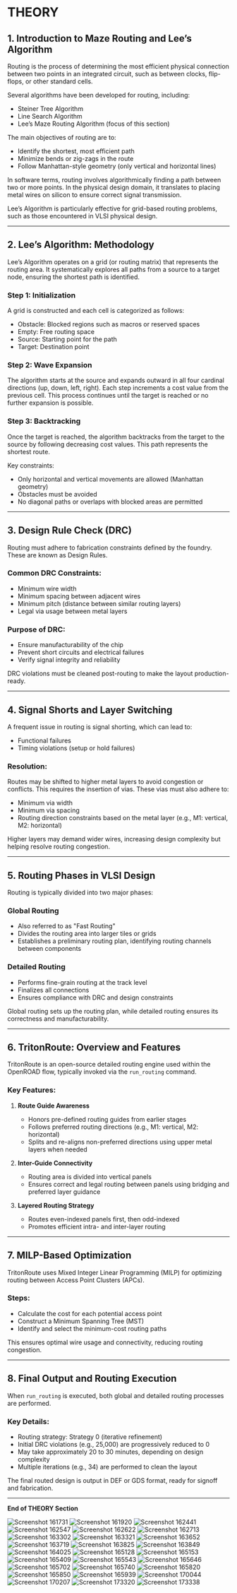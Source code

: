 # THEORY

## 1. Introduction to Maze Routing and Lee’s Algorithm

Routing is the process of determining the most efficient physical connection between two points in an integrated circuit, such as between clocks, flip-flops, or other standard cells.

Several algorithms have been developed for routing, including:

- Steiner Tree Algorithm  
- Line Search Algorithm  
- Lee’s Maze Routing Algorithm (focus of this section)

The main objectives of routing are to:

- Identify the shortest, most efficient path  
- Minimize bends or zig-zags in the route  
- Follow Manhattan-style geometry (only vertical and horizontal lines)

In software terms, routing involves algorithmically finding a path between two or more points. In the physical design domain, it translates to placing metal wires on silicon to ensure correct signal transmission.

Lee’s Algorithm is particularly effective for grid-based routing problems, such as those encountered in VLSI physical design.

---

## 2. Lee’s Algorithm: Methodology

Lee’s Algorithm operates on a grid (or routing matrix) that represents the routing area. It systematically explores all paths from a source to a target node, ensuring the shortest path is identified.

### Step 1: Initialization

A grid is constructed and each cell is categorized as follows:

- Obstacle: Blocked regions such as macros or reserved spaces  
- Empty: Free routing space  
- Source: Starting point for the path  
- Target: Destination point

### Step 2: Wave Expansion

The algorithm starts at the source and expands outward in all four cardinal directions (up, down, left, right). Each step increments a cost value from the previous cell. This process continues until the target is reached or no further expansion is possible.

### Step 3: Backtracking

Once the target is reached, the algorithm backtracks from the target to the source by following decreasing cost values. This path represents the shortest route.

Key constraints:

- Only horizontal and vertical movements are allowed (Manhattan geometry)  
- Obstacles must be avoided  
- No diagonal paths or overlaps with blocked areas are permitted

---

## 3. Design Rule Check (DRC)

Routing must adhere to fabrication constraints defined by the foundry. These are known as Design Rules.

### Common DRC Constraints:

- Minimum wire width  
- Minimum spacing between adjacent wires  
- Minimum pitch (distance between similar routing layers)  
- Legal via usage between metal layers  

### Purpose of DRC:

- Ensure manufacturability of the chip  
- Prevent short circuits and electrical failures  
- Verify signal integrity and reliability

DRC violations must be cleaned post-routing to make the layout production-ready.

---

## 4. Signal Shorts and Layer Switching

A frequent issue in routing is signal shorting, which can lead to:

- Functional failures  
- Timing violations (setup or hold failures)

### Resolution:

Routes may be shifted to higher metal layers to avoid congestion or conflicts. This requires the insertion of vias. These vias must also adhere to:

- Minimum via width  
- Minimum via spacing  
- Routing direction constraints based on the metal layer (e.g., M1: vertical, M2: horizontal)

Higher layers may demand wider wires, increasing design complexity but helping resolve routing congestion.

---

## 5. Routing Phases in VLSI Design

Routing is typically divided into two major phases:

### Global Routing

- Also referred to as "Fast Routing"  
- Divides the routing area into larger tiles or grids  
- Establishes a preliminary routing plan, identifying routing channels between components  

### Detailed Routing

- Performs fine-grain routing at the track level  
- Finalizes all connections  
- Ensures compliance with DRC and design constraints  

Global routing sets up the routing plan, while detailed routing ensures its correctness and manufacturability.

---

## 6. TritonRoute: Overview and Features

TritonRoute is an open-source detailed routing engine used within the OpenROAD flow, typically invoked via the `run_routing` command.

### Key Features:

1. **Route Guide Awareness**  
   - Honors pre-defined routing guides from earlier stages  
   - Follows preferred routing directions (e.g., M1: vertical, M2: horizontal)  
   - Splits and re-aligns non-preferred directions using upper metal layers when needed  

2. **Inter-Guide Connectivity**  
   - Routing area is divided into vertical panels  
   - Ensures correct and legal routing between panels using bridging and preferred layer guidance  

3. **Layered Routing Strategy**  
   - Routes even-indexed panels first, then odd-indexed  
   - Promotes efficient intra- and inter-layer routing  

---

## 7. MILP-Based Optimization

TritonRoute uses Mixed Integer Linear Programming (MILP) for optimizing routing between Access Point Clusters (APCs).

### Steps:

- Calculate the cost for each potential access point  
- Construct a Minimum Spanning Tree (MST)  
- Identify and select the minimum-cost routing paths  

This ensures optimal wire usage and connectivity, reducing routing congestion.

---

## 8. Final Output and Routing Execution

When `run_routing` is executed, both global and detailed routing processes are performed.

### Key Details:

- Routing strategy: Strategy 0 (iterative refinement)  
- Initial DRC violations (e.g., 25,000) are progressively reduced to 0  
- May take approximately 20 to 30 minutes, depending on design complexity  
- Multiple iterations (e.g., 34) are performed to clean the layout  

The final routed design is output in DEF or GDS format, ready for signoff and fabrication.

---

**End of THEORY Section**

![Screenshot 161731](https://raw.githubusercontent.com/GNarendraVarma/VSDNASSCOM---Digital-VLSI-SoC-design-and-planning/master/5/Screenshot%202025-07-01%20161731.png)
![Screenshot 161920](https://raw.githubusercontent.com/GNarendraVarma/VSDNASSCOM---Digital-VLSI-SoC-design-and-planning/master/5/Screenshot%202025-07-01%20161920.png)
![Screenshot 162441](https://raw.githubusercontent.com/GNarendraVarma/VSDNASSCOM---Digital-VLSI-SoC-design-and-planning/master/5/Screenshot%202025-07-01%20162441.png)
![Screenshot 162547](https://raw.githubusercontent.com/GNarendraVarma/VSDNASSCOM---Digital-VLSI-SoC-design-and-planning/master/5/Screenshot%202025-07-01%20162547.png)
![Screenshot 162622](https://raw.githubusercontent.com/GNarendraVarma/VSDNASSCOM---Digital-VLSI-SoC-design-and-planning/master/5/Screenshot%202025-07-01%20162622.png)
![Screenshot 162713](https://raw.githubusercontent.com/GNarendraVarma/VSDNASSCOM---Digital-VLSI-SoC-design-and-planning/master/5/Screenshot%202025-07-01%20162713.png)
![Screenshot 163302](https://raw.githubusercontent.com/GNarendraVarma/VSDNASSCOM---Digital-VLSI-SoC-design-and-planning/master/5/Screenshot%202025-07-01%20163302.png)
![Screenshot 163321](https://raw.githubusercontent.com/GNarendraVarma/VSDNASSCOM---Digital-VLSI-SoC-design-and-planning/master/5/Screenshot%202025-07-01%20163321.png)
![Screenshot 163652](https://raw.githubusercontent.com/GNarendraVarma/VSDNASSCOM---Digital-VLSI-SoC-design-and-planning/master/5/Screenshot%202025-07-01%20163652.png)
![Screenshot 163719](https://raw.githubusercontent.com/GNarendraVarma/VSDNASSCOM---Digital-VLSI-SoC-design-and-planning/master/5/Screenshot%202025-07-01%20163719.png)
![Screenshot 163825](https://raw.githubusercontent.com/GNarendraVarma/VSDNASSCOM---Digital-VLSI-SoC-design-and-planning/master/5/Screenshot%202025-07-01%20163825.png)
![Screenshot 163849](https://raw.githubusercontent.com/GNarendraVarma/VSDNASSCOM---Digital-VLSI-SoC-design-and-planning/master/5/Screenshot%202025-07-01%20163849.png)
![Screenshot 164025](https://raw.githubusercontent.com/GNarendraVarma/VSDNASSCOM---Digital-VLSI-SoC-design-and-planning/master/5/Screenshot%202025-07-01%20164025.png)
![Screenshot 165128](https://raw.githubusercontent.com/GNarendraVarma/VSDNASSCOM---Digital-VLSI-SoC-design-and-planning/master/5/Screenshot%202025-07-01%20165128.png)
![Screenshot 165153](https://raw.githubusercontent.com/GNarendraVarma/VSDNASSCOM---Digital-VLSI-SoC-design-and-planning/master/5/Screenshot%202025-07-01%20165153.png)
![Screenshot 165409](https://raw.githubusercontent.com/GNarendraVarma/VSDNASSCOM---Digital-VLSI-SoC-design-and-planning/master/5/Screenshot%202025-07-01%20165409.png)
![Screenshot 165543](https://raw.githubusercontent.com/GNarendraVarma/VSDNASSCOM---Digital-VLSI-SoC-design-and-planning/master/5/Screenshot%202025-07-01%20165543.png)
![Screenshot 165646](https://raw.githubusercontent.com/GNarendraVarma/VSDNASSCOM---Digital-VLSI-SoC-design-and-planning/master/5/Screenshot%202025-07-01%20165646.png)
![Screenshot 165702](https://raw.githubusercontent.com/GNarendraVarma/VSDNASSCOM---Digital-VLSI-SoC-design-and-planning/master/5/Screenshot%202025-07-01%20165702.png)
![Screenshot 165740](https://raw.githubusercontent.com/GNarendraVarma/VSDNASSCOM---Digital-VLSI-SoC-design-and-planning/master/5/Screenshot%202025-07-01%20165740.png)
![Screenshot 165820](https://raw.githubusercontent.com/GNarendraVarma/VSDNASSCOM---Digital-VLSI-SoC-design-and-planning/master/5/Screenshot%202025-07-01%20165820.png)
![Screenshot 165850](https://raw.githubusercontent.com/GNarendraVarma/VSDNASSCOM---Digital-VLSI-SoC-design-and-planning/master/5/Screenshot%202025-07-01%20165850.png)
![Screenshot 165939](https://raw.githubusercontent.com/GNarendraVarma/VSDNASSCOM---Digital-VLSI-SoC-design-and-planning/master/5/Screenshot%202025-07-01%20165939.png)
![Screenshot 170044](https://raw.githubusercontent.com/GNarendraVarma/VSDNASSCOM---Digital-VLSI-SoC-design-and-planning/master/5/Screenshot%202025-07-01%20170044.png)
![Screenshot 170207](https://raw.githubusercontent.com/GNarendraVarma/VSDNASSCOM---Digital-VLSI-SoC-design-and-planning/master/5/Screenshot%202025-07-01%20170207.png)
![Screenshot 173320](https://raw.githubusercontent.com/GNarendraVarma/VSDNASSCOM---Digital-VLSI-SoC-design-and-planning/master/5/Screenshot%202025-07-01%20173320.png)
![Screenshot 173338](https://raw.githubusercontent.com/GNarendraVarma/VSDNASSCOM---Digital-VLSI-SoC-design-and-planning/master/5/Screenshot%202025-07-01%20173338.png)
